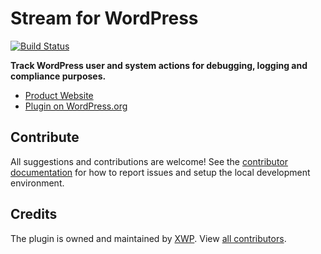 # Stream for WordPress

[![Build Status](https://travis-ci.org/xwp/stream.svg?branch=master)](https://travis-ci.org/xwp/stream)

**Track WordPress user and system actions for debugging, logging and compliance purposes.**

- [Product Website](http://wp-stream.com)
- [Plugin on WordPress.org](https://wordpress.org/plugins/stream/)


## Contribute

All suggestions and contributions are welcome! See the [contributor documentation](contributing.md) for how to report issues and setup the local development environment.


## Credits

The plugin is owned and maintained by [XWP](https://xwp.co). View [all contributors](https://github.com/xwp/stream/graphs/contributors).
